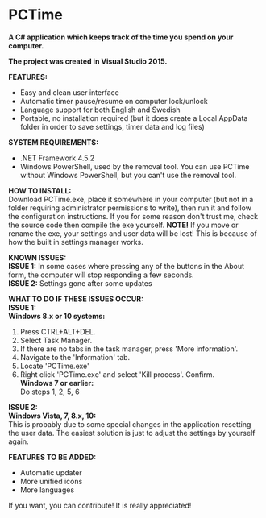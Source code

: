 # PCTime
**A C# application which keeps track of the time you spend on your computer.** 

**The project was created in Visual Studio 2015.**

**FEATURES:**  
- Easy and clean user interface  
- Automatic timer pause/resume on computer lock/unlock  
- Language support for both English and Swedish  
- Portable, no installation required (but it does create a Local AppData folder in order to save settings, timer data and log files)  
  
**SYSTEM REQUIREMENTS:**
  - .NET Framework 4.5.2  
  - Windows PowerShell, used by the removal tool. You can use PCTime without Windows PowerShell, but you can't use the removal tool. 
  
**HOW TO INSTALL:**  
Download PCTime.exe, place it somewhere in your computer (but not in a folder requiring administrator permissions to write), then run it and follow the configuration instructions. If you for some reason don't trust me, check the source code then compile the exe yourself. **NOTE!** If you move or rename the exe, your settings and user data will be lost! This is because of how the built in settings manager works.  
  
**KNOWN ISSUES:**  
**ISSUE 1:** In some cases where pressing any of the buttons in the About form, the computer will stop responding a few seconds.  
**ISSUE 2:** Settings gone after some updates  
  
**WHAT TO DO IF THESE ISSUES OCCUR:**  
**ISSUE 1:**  
**Windows 8.x or 10 systems:**  
1. Press CTRL+ALT+DEL.  
2. Select Task Manager.  
3. If there are no tabs in the task manager, press 'More information'.  
4. Navigate to the 'Information' tab.  
5. Locate 'PCTime.exe'  
6. Right click 'PCTime.exe' and select 'Kill process'. Confirm.  
**Windows 7 or earlier:**  
Do steps 1, 2, 5, 6  
   
**ISSUE 2:**  
**Windows Vista, 7, 8.x, 10:**  
This is probably due to some special changes in the application resetting the user data. The easiest solution is just to adjust the       settings by yourself again.  
  
**FEATURES TO BE ADDED:**  
- Automatic updater  
- More unified icons  
- More languages  

If you want, you can contribute! It is really appreciated!
